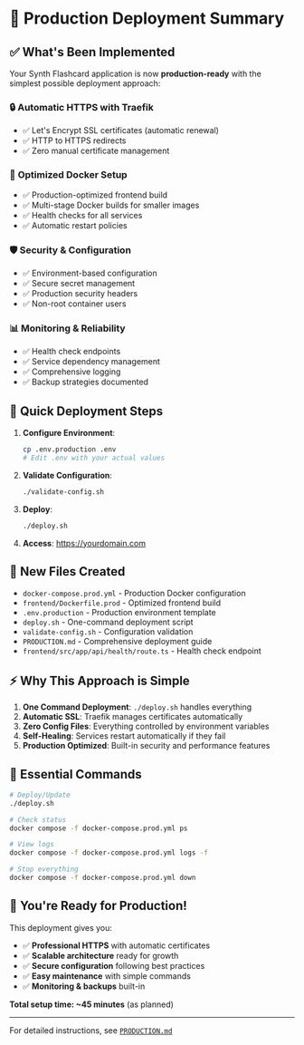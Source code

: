 # 🚀 Production Deployment Summary

## ✅ What's Been Implemented

Your Synth Flashcard application is now **production-ready** with the simplest possible deployment approach:

### 🔒 **Automatic HTTPS with Traefik**
- ✅ Let's Encrypt SSL certificates (automatic renewal)
- ✅ HTTP to HTTPS redirects
- ✅ Zero manual certificate management

### 🐳 **Optimized Docker Setup**
- ✅ Production-optimized frontend build
- ✅ Multi-stage Docker builds for smaller images
- ✅ Health checks for all services
- ✅ Automatic restart policies

### 🛡️ **Security & Configuration**
- ✅ Environment-based configuration
- ✅ Secure secret management
- ✅ Production security headers
- ✅ Non-root container users

### 📊 **Monitoring & Reliability**
- ✅ Health check endpoints
- ✅ Service dependency management
- ✅ Comprehensive logging
- ✅ Backup strategies documented

## 🎯 **Quick Deployment Steps**

1. **Configure Environment**:
   ```bash
   cp .env.production .env
   # Edit .env with your actual values
   ```

2. **Validate Configuration**:
   ```bash
   ./validate-config.sh
   ```

3. **Deploy**:
   ```bash
   ./deploy.sh
   ```

4. **Access**: https://yourdomain.com

## 📁 **New Files Created**

- `docker-compose.prod.yml` - Production Docker configuration
- `frontend/Dockerfile.prod` - Optimized frontend build
- `.env.production` - Production environment template
- `deploy.sh` - One-command deployment script
- `validate-config.sh` - Configuration validation
- `PRODUCTION.md` - Comprehensive deployment guide
- `frontend/src/app/api/health/route.ts` - Health check endpoint

## ⚡ **Why This Approach is Simple**

1. **One Command Deployment**: `./deploy.sh` handles everything
2. **Automatic SSL**: Traefik manages certificates automatically
3. **Zero Config Files**: Everything controlled by environment variables
4. **Self-Healing**: Services restart automatically if they fail
5. **Production Optimized**: Built-in security and performance features

## 🔧 **Essential Commands**

```bash
# Deploy/Update
./deploy.sh

# Check status
docker compose -f docker-compose.prod.yml ps

# View logs
docker compose -f docker-compose.prod.yml logs -f

# Stop everything
docker compose -f docker-compose.prod.yml down
```

## 🎉 **You're Ready for Production!**

This deployment gives you:
- ✅ **Professional HTTPS** with automatic certificates
- ✅ **Scalable architecture** ready for growth
- ✅ **Secure configuration** following best practices
- ✅ **Easy maintenance** with simple commands
- ✅ **Monitoring & backups** built-in

**Total setup time: ~45 minutes** (as planned)

---

For detailed instructions, see [`PRODUCTION.md`](./PRODUCTION.md)